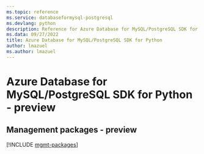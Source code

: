 ```yaml
---
ms.topic: reference
ms.service: databaseformysql-postgresql
ms.devlang: python
description: Reference for Azure Database for MySQL/PostgreSQL SDK for Python
ms.data: 09/27/2022
title: Azure Database for MySQL/PostgreSQL SDK for Python
author: lmazuel
ms.author: lmazuel
---
```

# Azure Database for MySQL/PostgreSQL SDK for Python - preview

## Management packages - preview
[!INCLUDE [mgmt-packages](database-for-mysql-postgresql-mgmt-index.md)]